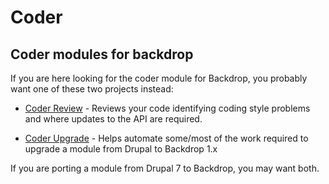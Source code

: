 Coder
=====

Coder modules for backdrop
---------------------------

If you are here looking for the coder module for Backdrop, you probably want
one of these two projects instead:

* [Coder Review](https://github.com/backdrop-contrib/coder_review) - Reviews
  your code identifying coding style problems and where updates to the API are
  required.

* [Coder Upgrade](https://github.com/backdrop-contrib/coder_upgrade) - Helps
  automate some/most of the work required to upgrade a module from Drupal to
  Backdrop 1.x

If you are porting a module from Drupal 7 to Backdrop, you may want both.
